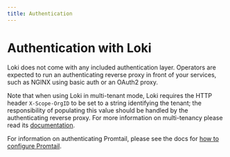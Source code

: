```yaml
---
title: Authentication
---
```

# Authentication with Loki

Loki does not come with any included authentication layer. Operators are
expected to run an authenticating reverse proxy in front of your services, such
as NGINX using basic auth or an OAuth2 proxy.

Note that when using Loki in multi-tenant mode, Loki requires the HTTP header
`X-Scope-OrgID` to be set to a string identifying the tenant; the responsibility
of populating this value should be handled by the authenticating reverse proxy.
For more information on multi-tenancy please read its
[documentation](./multi-tenancy.md).

For information on authenticating Promtail, please see the docs for [how to
configure Promtail](../clients/promtail/configuration.md).
